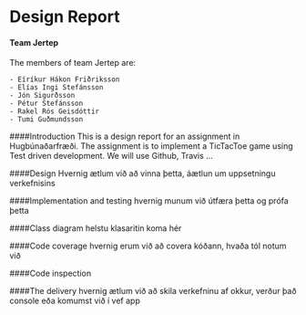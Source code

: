 # Design Report 

#### Team Jertep
The members of team Jertep are:

	- Eíríkur Hákon Friðriksson
	- Elías Ingi Stefánsson
	- Jón Sigurðsson
	- Pétur Stefánsson
	- Rakel Rós Geisdóttir
	- Tumi Guðmundsson

####Introduction
This is a design report for an assignment in Hugbúnaðarfræði. The assignment is to implement a TicTacToe game using Test driven development. We will use Github, Travis ...

####Design
Hvernig ætlum við að vinna þetta, áætlun um uppsetningu verkefnisins

####Implementation and testing
hvernig munum við útfæra þetta og prófa þetta



####Class diagram
helstu klasaritin koma hér 


####Code coverage
hvernig erum við að covera kóðann, hvaða tól notum við

####Code inspection


####The delivery
hvernig ætlum við að skila verkefninu af okkur, verður það console eða komumst við í vef app
